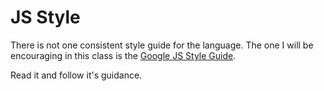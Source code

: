 # JS Style
There is not one consistent style guide for the language.
The one I will be encouraging in this class is the [Google JS Style Guide](https://google.github.io/styleguide/javascriptguide.xml).

Read it and follow it's guidance.
